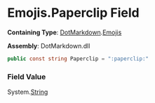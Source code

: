 # Emojis\.Paperclip Field

**Containing Type**: [DotMarkdown](../../README.md)\.[Emojis](../README.md)

**Assembly**: DotMarkdown\.dll

```csharp
public const string Paperclip = ":paperclip:"
```

### Field Value

System\.[String](https://docs.microsoft.com/en-us/dotnet/api/system.string)